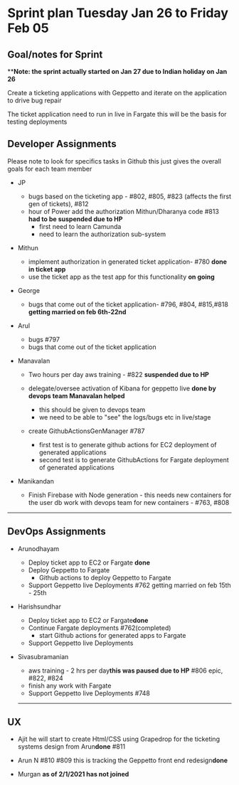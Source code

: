 # Sprint plan Tuesday Jan 26 to Friday Feb 05

## Goal/notes for Sprint

****Note: the sprint actually started on Jan 27 due to Indian holiday on Jan 26**

Create a ticketing applications with Geppetto and iterate on the application to drive bug repair

The ticket application need to run in live in Fargate this will be the basis for testing deployments

## Developer Assignments

Please note to look for specifics tasks in Github this just gives the overall goals for each team member

- JP
  - bugs based on the ticketing app - #802, #805, #823 (affects the first gen of tickets), #812
  - hour of Power add the authorization Mithun/Dharanya code #813 **had to be suspended due to HP**
    - first need to learn Camunda
    - need to learn the authorization sub-system


- Mithun
  - implement authorization in generated ticket application- #780 **done in ticket app**
  - use the ticket app as the test app for this functionality **on going**



- George
  - bugs that come out of the ticket application- #796, #804, #815,#818
**getting married on feb 6th-22nd**

- Arul
  - bugs #797
  - bugs that come out of the ticket application
  
- Manavalan
  - Two hours per day aws training - #822 **suspended due to HP**
  - delegate/oversee activation of Kibana for geppetto live **done by devops team Manavalan helped**
    - this should be given to devops team
    - we need to be able to "see" the logs/bugs etc in live/stage
  
  - create GithubActionsGenManager #787
    - first test is to generate github actions for EC2 deployment of generated applications
    - second test is to generate GithubActions for Fargate deployment of generated applications

- Manikandan
  - Finish Firebase with Node generation - this needs new containers for the user db work with devops team for new containers -  #763, #808

---

## DevOps Assignments

- Arunodhayam
  - Deploy ticket app to EC2 or Fargate **done**
  - Deploy Geppetto to Fargate
    - Github actions to deploy Geppetto to Fargate
  - Support Geppetto live Deployments
    #762
    getting married on feb 15th - 25th

- Harishsundhar
  - Deploy ticket app to EC2 or Fargate**done**
  - Continue Fargate deployments
  #762(completed)
    - start Github actions for generated apps to Fargate
  - Support Geppetto live Deployments

- Sivasubramanian
  - aws training - 2 hrs per day**this was paused due to HP**
  #806  epic, #822, #824
  - finish any work with Fargate
  - Support Geppetto live Deployments
#748
  ---

## UX

- Ajit
he will start to create Html/CSS using Grapedrop for the ticketing systems design from Arun**done**
#811
- Arun N
#810
#809 this is tracking the Geppetto front end redesign**done**

- Murgan **as of 2/1/2021 has not joined**
